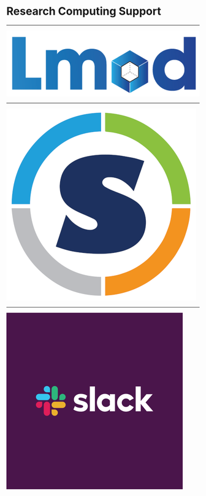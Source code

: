 # Research Computing Support

----

![Image of lmod logo](images/lmod.png)

----

![Image of Singularity logo](images/singularity.png)

----

![Image of Slack logo](images/slack.png)
